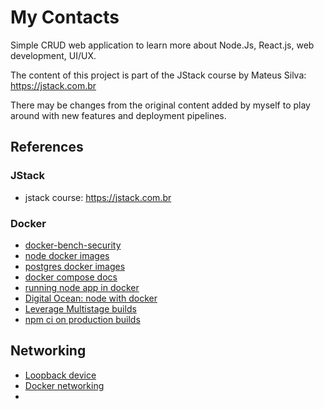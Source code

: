 # My Contacts

Simple CRUD web application to learn more about Node.Js, React.js, web development, UI/UX.

The content of this project is part of the JStack course by Mateus Silva: https://jstack.com.br

There may be changes from the original content added by myself to play around with new features and deployment pipelines.

## References

### JStack

- jstack course: https://jstack.com.br

### Docker

- [docker-bench-security](https://github.com/docker/docker-bench-security)
- [node docker images](https://github.com/nodejs/docker-node)
- [postgres docker images](https://github.com/docker-library/docs/blob/master/postgres/README.md)
- [docker compose docs](https://docs.docker.com/compose/compose-file/)
- [running node app in docker](https://nodejs.org/en/docs/guides/nodejs-docker-webapp/)
- [Digital Ocean: node with docker](https://www.digitalocean.com/community/tutorials/containerizing-a-node-js-application-for-development-with-docker-compose)
- [Leverage Multistage builds](https://blog.logrocket.com/node-js-docker-improve-dx-docker-compose/)
- [npm ci on production builds](https://blog.npmjs.org/post/171556855892/introducing-npm-ci-for-faster-more-reliable)

## Networking

- [Loopback device](https://askubuntu.com/questions/247625/what-is-the-loopback-device-and-how-do-i-use-it)
- [Docker networking](https://docs.docker.com/desktop/networking/#use-cases-and-workarounds)
-
